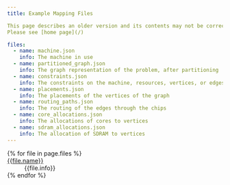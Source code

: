 ```yaml
---
title: Example Mapping Files

This page describes an older version and its contents may not be correct.
Please see [home page](/) 

files:
  - name: machine.json
    info: The machine in use
  - name: partitioned_graph.json
    info: The graph representation of the problem, after partitioning
  - name: constraints.json
    info: The constraints on the machine, resources, vertices, or edges
  - name: placements.json
    info: The placements of the vertices of the graph
  - name: routing_paths.json
    info: The routing of the edges through the chips
  - name: core_allocations.json
    info: The allocations of cores to vertices
  - name: sdram_allocations.json
    info: The allocation of SDRAM to vertices
---
```


<dl>
{% for file in page.files %}
    <dt><a href="http://spinnaker.cs.man.ac.uk/docs/mapping_example_files/{{file.name}}">{{file.name}}</a></dt>
    <dd>{{file.info}}</dd>
{% endfor %}
</dl>
